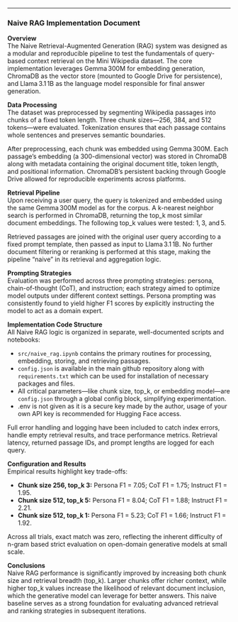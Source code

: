 ***

### Naive RAG Implementation Document

**Overview**  
The Naive Retrieval-Augmented Generation (RAG) system was designed as a modular and reproducible pipeline to test the fundamentals of query-based context retrieval on the Mini Wikipedia dataset. The core implementation leverages Gemma 300M for embedding generation, ChromaDB as the vector store (mounted to Google Drive for persistence), and Llama 3.1 1B as the language model responsible for final answer generation.

**Data Processing**  
The dataset was preprocessed by segmenting Wikipedia passages into chunks of a fixed token length. Three chunk sizes—256, 384, and 512 tokens—were evaluated. Tokenization ensures that each passage contains whole sentences and preserves semantic boundaries.

After preprocessing, each chunk was embedded using Gemma 300M. Each passage’s embedding (a 300-dimensional vector) was stored in ChromaDB along with metadata containing the original document title, token length, and positional information. ChromaDB’s persistent backing through Google Drive allowed for reproducible experiments across platforms.

**Retrieval Pipeline**  
Upon receiving a user query, the query is tokenized and embedded using the same Gemma 300M model as for the corpus. A k-nearest neighbor search is performed in ChromaDB, returning the top_k most similar document embeddings. The following top_k values were tested: 1, 3, and 5.

Retrieved passages are joined with the original user query according to a fixed prompt template, then passed as input to Llama 3.1 1B. No further document filtering or reranking is performed at this stage, making the pipeline “naive” in its retrieval and aggregation logic.

**Prompting Strategies**  
Evaluation was performed across three prompting strategies: persona, chain-of-thought (CoT), and instruction; each strategy aimed to optimize model outputs under different context settings. Persona prompting was consistently found to yield higher F1 scores by explicitly instructing the model to act as a domain expert.

**Implementation Code Structure**  
All Naive RAG logic is organized in separate, well-documented scripts and notebooks:
- `src/naive_rag.ipynb` contains the primary routines for processing, embedding, storing, and retrieving passages.
- `config.json` is available in the main github repository along with `requirements.txt` which can be used for installation of necessary packages and files.
- All critical parameters—like chunk size, top_k, or embedding model—are  `config.json`  through a global config block, simplifying experimentation.
- .env is not given as it is a secure key made by the author, usage of your own API key is recommended for Hugging Face access.

Full error handling and logging have been included to catch index errors, handle empty retrieval results, and trace performance metrics. Retrieval latency, returned passage IDs, and prompt lengths are logged for each query.

**Configuration and Results**  
Empirical results highlight key trade-offs:
- **Chunk size 256, top_k 3:** Persona F1 = 7.05; CoT F1 = 1.75; Instruct F1 = 1.95.
- **Chunk size 512, top_k 5:** Persona F1 = 8.04; CoT F1 = 1.88; Instruct F1 = 2.21.
- **Chunk size 512, top_k 1:** Persona F1 = 5.23; CoT F1 = 1.66; Instruct F1 = 1.92.

Across all trials, exact match was zero, reflecting the inherent difficulty of n-gram based strict evaluation on open-domain generative models at small scale.

**Conclusions**  
Naive RAG performance is significantly improved by increasing both chunk size and retrieval breadth (top_k). Larger chunks offer richer context, while higher top_k values increase the likelihood of relevant document inclusion, which the generative model can leverage for better answers. This naive baseline serves as a strong foundation for evaluating advanced retrieval and ranking strategies in subsequent iterations.
